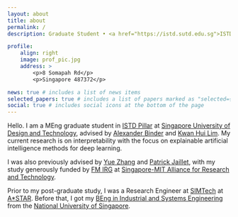 ```yaml
---
layout: about
title: about
permalink: /
description: Graduate Student • <a href="https://istd.sutd.edu.sg">ISTD Pillar</a> • <a href="https://www.sutd.edu.sg">SUTD</a>

profile:
    align: right
    image: prof_pic.jpg
    address: >
        <p>8 Somapah Rd</p>
        <p>Singapore 487372</p>

news: true # includes a list of news items
selected_papers: true # includes a list of papers marked as "selected={true}"
social: true # includes social icons at the bottom of the page
---
```


Hello. I am a MEng graduate student in [ISTD Pillar](https://istd.sutd.edu.sg) at [Singapore University of Design and Technology](https://www.sutd.edu.sg), advised by [Alexander Binder](https://www.visual-intelligence.no/people/alexander-binder) and [Kwan Hui Lim](https://sites.google.com/site/limkwanhui/).
My current research is on interpretability with the focus on explainable artificial intelligence methods for deep learning.

I was also previously advised by [Yue Zhang](https://frcchang.github.io) and [Patrick Jaillet](http://web.mit.edu/jaillet/www/), with my study generously funded by [FM IRG](https://smart.mit.edu/research/fm/about-fm) at [Singapore-MIT Alliance for Research and Technology](https://smart.mit.edu).

Prior to my post-graduate study, I was a Research Engineer at [SIMTech](https://www.a-star.edu.sg/simtech) at [A\*STAR](https://www.a-star.edu.sg).
Before that, I got my [BEng in Industrial and Systems Engineering](https://www.eng.nus.edu.sg/isem/undergraduate/admissions/) from the [National University of Singapore](https://www.nus.edu.sg).
